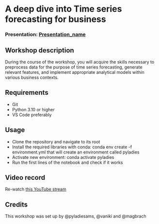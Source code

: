
# A deep dive into Time series forecasting for business
### Presentation: [Presentation_name](workshop/Presentation_template.pptx)

## Workshop description
During the course of the workshop, you will acquire the skills necessary to preprocess data for the purpose of time series forecasting, generate relevant features, and implement appropriate analytical models within various business contexts.

## Requirements
* Git
* Python 3.10 or higher
* VS Code preferably

## Usage
* Clone the repository and navigate to its root
* Install the required libraries with conda: conda env create -f environment.yml that will create an environment called pyladies
* Activate new environment: conda activate pyladies
* Run the first lines of the notebook and check if it works

## Video record
Re-watch [this YouTube stream](link)

## Credits
This workshop was set up by @pyladiesams, @vaniki and @magbrach
